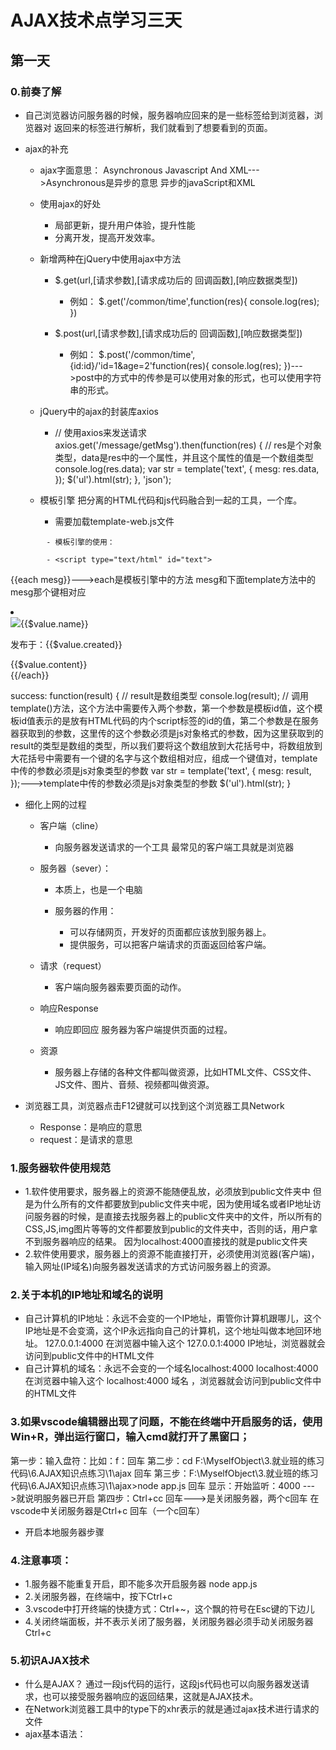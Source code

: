 # AJAX技术点学习三天

## 第一天

### 0.前奏了解

- 自己浏览器访问服务器的时候，服务器响应回来的是一些标签给到浏览器，浏览器对
返回来的标签进行解析，我们就看到了想要看到的页面。
- ajax的补充

	- ajax字面意思：
Asynchronous Javascript And XML--->Asynchronous是异步的意思
异步的javaScript和XML
	- 使用ajax的好处

		- 局部更新，提升用户体验，提升性能
		- 分离开发，提高开发效率。

	- 新增两种在jQuery中使用ajax中方法

		- $.get(url,[请求参数],[请求成功后的 回调函数],[响应数据类型])

			- 例如：
$.get('/common/time',function(res){
    console.log(res);
})

		- $.post(url,[请求参数],[请求成功后的 回调函数],[响应数据类型])

			- 例如：
$.post('/common/time',{id:id}/'id=1&age=2'function(res){
    console.log(res);
})--->post中的方式中的传参是可以使用对象的形式，也可以使用字符串的形式。

	- jQuery中的ajax的封装库axios

		- //   使用axios来发送请求
    axios.get('/message/getMsg').then(function(res) {
      // res是个对象类型，data是res中的一个属性，并且这个属性的值是一个数组类型
      console.log(res.data);
      var str = template('text', {
        mesg: res.data,
      });
      $('ul').html(str);
    }, 'json');

	- 模板引擎
把分离的HTML代码和js代码融合到一起的工具，一个库。

		- 需要加载template-web.js文件
<script>./assets/template-web.js</script>

			- 模板引擎的使用：
<!-- 需要整合的HTML标签不要乱放，需要放到script标签的内部告诉浏览器，js标签中放的是HTML代码 -->
<script type="text/html" id="test">--->这个script中的type必须写上text/html这个值，表明这个script标签中时HTML代码，还要必须给这个script给定一个id值，因为后面要使用这个id值获取到这个模板id。
  <!-- 双大括号 -->
  <h2>{{title}}</h2>
  <p>{{age}}</p>
  <ul>
    <li>{{heroes[0]}}</li>
    <li>{{heroes[1]}}</li>
    <li>{{heroes[2]}}</li>
    <li>{{heroes[3]}}</li>
  </ul>
</script>
<script>
  // 这个数据模拟的，相当于ajax请求之后，响应后的数据
  var data = {
      title: '模板引擎练习',
      age: 20,
      heroes: ['曹操', '刘备', '李逵', '西门庆']
    }
    //调用template函数
    /* 返回值就是一个整合好的一个结果
        var str = template(模板的id，数据);--->这个里面的数据一定是js对象的格式，也就是说必须是键值对的格式
     */
    //  利用模板引擎将HTML标签和js标签整合到一起
  var str = template('test', data);
  console.log(str);
</script>
			- <script type="text/html" id="text">
  <!-- name: "dfsdf", content: "sdfdsf", created: "2019-10-14 09:39:40" -->
  {{each mesg}}--->each是模板引擎中的方法   mesg和下面template方法中的mesg那个键相对应
  <!-- 模板引擎中数组中的元素使用$value表示，下标使用$index表示 -->
  <li>
    <div class="info"><img src="images/03.jpg"><span>{{$value.name}}</span>
      <p>发布于：{{$value.created}}</p>
    </div>
    <div class="content">{{$value.content}}</div>
  </li>
  {{/each}}
</script>

success: function(result) {
        // result是数组类型
        console.log(result);
        // 调用template()方法，这个方法中需要传入两个参数，第一个参数是模板id值，这个模板id值表示的是放有HTML代码的内个script标签的id的值，第二个参数是在服务器获取到的参数，这里传的这个参数必须是js对象格式的参数，因为这里获取到的result的类型是数组的类型，所以我们要将这个数组放到大花括号中，将数组放到大花括号中需要有一个键的名字与这个数组相对应，组成一个键值对，template中传的参数必须是js对象类型的参数
        var str = template('text', {
          mesg: result,
        });--->template中传的参数必须是js对象类型的参数
        $('ul').html(str);
      }

- 细化上网的过程

	- 客户端（cline）

		- 向服务器发送请求的一个工具
最常见的客户端工具就是浏览器

	- 服务器（sever）：

		- 本质上，也是一个电脑
		- 服务器的作用：

			- 可以存储网页，开发好的页面都应该放到服务器上。
			- 提供服务，可以把客户端请求的页面返回给客户端。

	- 请求（request）

		- 客户端向服务器索要页面的动作。

	- 响应Response

		- 响应即回应
服务器为客户端提供页面的过程。

	- 资源

		- 服务器上存储的各种文件都叫做资源，比如HTML文件、CSS文件、JS文件、图片、音频、视频都叫做资源。

- 浏览器工具，浏览器点击F12键就可以找到这个浏览器工具Network

	- Response：是响应的意思
	- request：是请求的意思

### 1.服务器软件使用规范

- 1.软件使用要求，服务器上的资源不能随便乱放，必须放到public文件夹中
但是为什么所有的文件都要放到public文件夹中呢，因为使用域名或者IP地址访问服务器的时候，是直接去找服务器上的public文件夹中的文件，所以所有的CSS,JS,img图片等等的文件都要放到public的文件夹中，否则的话，用户拿不到服务器响应的结果。
因为localhost:4000直接找的就是public文件夹
- 2.软件使用要求，服务器上的资源不能直接打开，必须使用浏览器(客户端)，输入网址(IP域名)向服务器发送请求的方式访问服务器上的资源。

### 2.关于本机的IP地址和域名的说明

- 自己计算机的IP地址：永远不会变的一个IP地址，甭管你计算机跟哪儿，这个IP地址是不会变滴，这个IP永远指向自己的计算机，这个地址叫做本地回环地址。
127.0.0.1:4000
在浏览器中输入这个   127.0.0.1:4000   IP地址，浏览器就会访问到public文件中的HTML文件
- 自己计算机的域名：永远不会变的一个域名localhost:4000
localhost:4000
在浏览器中输入这个     localhost:4000   域名 ，浏览器就会访问到public文件中的HTML文件

### 3.如果vscode编辑器出现了问题，不能在终端中开启服务的话，使用Win+R，弹出运行窗口，输入cmd就打开了黑窗口；
第一步：输入盘符：比如：f：回车
第二步：cd F:\MyselfObject\3.就业班的练习代码\6.AJAX知识点练习\1\ajax 回车
第三步：F:\MyselfObject\3.就业班的练习代码\6.AJAX知识点练习\1\ajax>node app.js 回车
显示：开始监听：4000   --->就说明服务器已开启
第四步：Ctrl+cc 回车--->是关闭服务器，两个c回车
在vscode中关闭服务器是Ctrl+c  回车（一个c回车）

- 开启本地服务器步骤

### 4.注意事项：

- 1.服务器不能重复开启，即不能多次开启服务器 node app.js
- 2.关闭服务器，在终端中，按下Ctrl+c
- 3.vscode中打开终端的快捷方式：Ctrl+~，这个飘的符号在Esc键的下边儿
- 4.关闭终端面板，并不表示关闭了服务器，关闭服务器必须手动关闭服务器Ctrl+c

### 5.初识AJAX技术

- 什么是AJAX？
通过一段js代码的运行，这段js代码也可以向服务器发送请求，也可以接受服务器响应的返回结果，这就是AJAX技术。
- 在Network浏览器工具中的type下的xhr表示的就是通过ajax技术进行请求的文件
- ajax基本语法：
<!-- 引用jQuery文件 -->
  <script src="./assets/jquery.js"></script>
  <script>
    $.ajax({
      // 属性：值
      // url这个键值对是一定要写的，url这个值是要发送的是需要访问文件的地址，请求的地址
      // url: 'http://localhost:4000/test.txt',
      //url: '/test.txt',    //http://localhost:4000/可以省略，但是建议斜杠保留/
      url: '/common/abc',--->这种方式是通过接口访问后端数据，起的作用其实就是一个网址。
      // 服务器做出响应，通过success这个属性可以接受服务器做出的响应，我们使用一个匿名函数来接收这个返回的结果，结果传到这个匿名函数中，所以这个匿名函数需要有一个形参，我们来打印一下这个形参         
      success: function(result) {
        console.log(result);
        document.write(result);
      }
    });
- 接口介绍

	- 什么是接口？
其实就是一个网址
	- 有什么作用？
发送ajax请求的时候，可以为url添接口地址；
方便获取数据的一个网址。
	- 接口是哪里来的？
后端同学提供的
	- 有哪些接口可用呢？
后端同学设计完接口之后，会提供给我们一个接口文档。

- 接口文档

	- $.ajax{(
  type:'请求方式'，--->get/post，get方式不是很安全，加入用户密码的时候密码就能在后台看到；post方式相对来说安全些，但是也不是特别安全；
  url:'接口地址',
  data：'请求参数',--->如果没有请求参数的话，data这个键值对可以不写。
  //data的写法：'参数=值&参数=值&参数=值',
  //data以对象的方式写：data:{参数:'值'，参数：'值'，......}
  dateType:'响应数据格式',
  success:function(result){
    console.log(result);
    console.log($(this));--->ajax中的this指向的是ajax这个对象本身。
   }
)}
	- 例如：
$.ajax{(
  type:'GET',
  url:'/common/time',
  data：'',--->请求数据的意思
  dateType:'text',
  success:function(result){
    console.log(result);
   }
)}

- $.ajax()方法中键的讲解

	- type:  type有一个默认值，默认值是GET方式请求，如果不写的话，那么就是默认值GET方式请求。
表示请求的方式或方法，现在常用的就是get和post

		- GET
		- POST

	- data

		- 意义：向接口发送请求的时候，携带的数据，也就是接口文档中的请求参数
		- data的写法

			- 字符串的形式
username = xxx&pag = xxx;
			- 对象的形式
例如：data:  {
   username:  name,
}

	- dataType

		- 服务器响应数据的格式
		- 指定该项，jQuery会自动将服务器响应的数据处理成JS数据（数组，对象，字符串，布尔值）
		- dataType的常用值：
json--->json格式是最常见的服务器响应格式
text--->表示服务器返回的是文本类型的数据
xml--->表示服务器返回的是xml格式的数据，现在已经很少用它了，作为了解即可
jsonp/script/html--->也很少用。

	- beforeSend

		- 意义：
在发送ajax请求开始之前，允许我们做一些事情
		- 语法：
$.ajax({
  beforeSend:function(){
  
  }
});

	- complete

		- 意义
在请求响应完成后允许做的什么事儿，无论请求成功还是失败，都会触发这个函数
		- 语法：
$.ajax({
  complete:function(){
  
  }
});

	- contentType：false；--->意思是告诉浏览器不添加请求头
	- processData：false；--->意思是告诉浏览器不需要处理formData数据。

## 第二天

### 1.原生的ajax的使用
(就是不使用jQuery文件)

- 1.GET和POST请求方式的区别

### 2.原生ajax请求，使用的是XMLHTTPRequest()对象提供的属性和方法
new = XMLHTTRequest();--->返回是一个对象类型request是请求的意思

- GET请求方式

	- 第一步先实例化一个XMLHTTPRequest对象

		- var xhr = new XMLHTTPRequest();

	- 第二步，调用open()方法
设置请求的方式和url
open('参数1','参数2')中有两个参数，都是字符串类型的，
参数1：表示的是请求方式GET/POST方式
参数2：表示的是url的请求地址。

		- xhr.open('GET/POST','/common/time');

	- 第三步调用send()方法，发送请求，到第三步，才表示发送了ajax请求

		- 就这一句代码，不需要传任何参数，这个方法的作用就是发送ajax请求。
xhr.send();

	- 第四步，当请求响应过程结束，
然后接收服务器响应的结果

		- xhr.onload = function(){
   xhr.responceTest--->只可以接受文本类型的结果
   xhr.responce--->可以接受任何类型的结果，所以我们经常会使用这个属性用来接收服务器返回的结果。
   console.log(xhr.responce);
}

	- 如果有请求参数的话要这样写，请求参数直接用？问号拼接到url后面即可，请求参数使用键值对的方式进行传递。
例如：
var xhr = new XMLHTTPRequest();--->实例化ajax实例对象
xhr.open('GET','/common/checkUser?username=lisi');
如果请求参数是一个以变量的形式进行传递的话，需要这样写
//xhr.open('GET','/common/checkUser?username='+name);，就是传递的变量和键名之间用加号进行连接。
xhr.send();
//事件可以放到send()前面也可以放到后面
xhr.onload = function(){
   console.log(xhr.responce);
}
	- 这里需要注意，其实open()方法中时有三个参数的
第一个是请求方式GET/POST
第二个是url的请求地址
第三个参数是true、false，true表示的是异步操作，false表示的是同步操作，默认值是true，默认是异步操作。

- POST请求方式

	- 创建xhr对象
 var xhr = new XMLHTTPRequest();
	- 调用open方法，设置请求方式和url()
xhr.open('POST','/message/addMsg');
	- 如果提交的数据是纯文本的数据的时候，没有文件上传，就需要设置这个请求头。
如果使用FormData的时候，不需要自己设置请求头，浏览器自动添加请求头
设置一个请求头，固定一行代码 ，这句代码的意思是告知浏览器，请求的数据的类型是这样的'application/x-www-form-urlencoded'，这种类型表示的就是'name=xxx&content=xxx'这种格式
xhr.setRequestHeader('Content-Type','application/x-www-form-urlencoded');
	- 调用send，发送请求，POST的请求参数是放到send()中的，必须以字符串的格式进行传递，不能是以对象的类型进行传递。
xhr.send('name=xxx&content=xxx');
	- 设置onload事件，接收服务器响应的结果
xhr.onload = function(){
  console.log(this.response);--->事件中的this指向的是事件源
}

### 3.浏览器问题

- xhr.onload事件，属于XHR对象新增的一个属性，IE6/7/8不支持onload，低版本的浏览器可以使用onreadystatechange事件来代替。
- onreadystatechange事件
会触发多次，如果想要只接收一次结果的话，加一个if判断就，判断readStart的值等于4时，再接收结果。这就直接受到一次啦。
触发时机：
第一种触发时机：
                  当readyState属性值(ajax的状态)改变的时候0变1,1变2，。。的时候会触发这个事件；
第二种触发时机：
                 但是当接收的数据量发生变化的时候，也会触发这个事件。
- readyStart的属性值，其实readyStart表示的就是ajax请求过程中的几个状态，它有五个值0-4。
0：表示UNSENT，XHR被创建，但尚未调用open()方法，状态UNSENT
1：表示open()方法已经被调用，建立了链接，状态OPENED；
2：send()方法毕竟被调用，并且已经可以获取状态行和响应头，
状态HEADERS_RECEIVED；
3：响应体(服务器返回的数据)下载中，responseText属性可能已经包含部分数据，状态LOADING，表示正在接收中。。
4：响应体（服务器返回的数据）下载完成，可以直接使用 `responseText`或response 获取完整的结果，状态为DONE，表示所有的响应已经接收完毕。
其实我们之关心值为4的时候。
- 例如：
var xhr = enw XMLHTTPRequest();
xhr.open('GET','/common/time');
xhr.send();
//当ajax的状态值，发生改变的时候，会触发下边的时间
xhr.onreadystatechange = function(){
   if(this.readyState===4){
       console.log(this.response);
   }
   //console.log(this.respanse);
}
- 记住：
如果服务器返回的数据量非常大，那么浏览器就是分块接收数据的。
接收中的readyState的状态值是3，因为值为3的时候，才是接收数据的状态。

### 4.IE浏览器缓存问题
也叫GET缓存，不光是IE浏览器有缓存问题，只是IE浏览器的缓存现象比较明显而已，其他的浏览器也存在缓存问题。

- IE浏览器会识别每次请求的地址，如果每次请求的地址都一样，他就会直接从缓存中返回给浏览器，这个机制不是特别友好。
- 如何解决这个问题呢？
只要保证每次请求的url地址不一样就可以啦，添加一个请求参数，这个请求参数是一个随机数，如果怕某次的随机数一样，我们再添加一个时间戳，这就肯定每次请求的url地址是不一样的了；或者加一个时间戳（Data.now()）也可以解决这个这个问题，因为每次的时间都不一样。所以每次的url地址也就不一样。
xhr.open('GET','/commen/time?data='+Math.random());

### 5.其他问题

- IE678中怎么实例xhr对象呢？

	- var xhr = new ActiveXObject('Microsoft.XMLHTTP');--->IE6/7的写法

- responseType属性
类似于$.ajax()中的dataType属性，接收的数据格式
一般，xhr.responseType = 'json';一般都将这个数据格式设置成JSON格式，但是我们要知道，虽然将数据的接收格式设置成了JSON格式，但是浏览器接收到的是一个对象类型，是JSON直接将字符串转成了对象类型。
- var xhr = window.XMLHttpRequest?new XMLHTTPRequest():new ActiveXObject('Microsoft.XMLHTTP');
这是一行三元表达式，如果当前浏览器有XMLHTTPRequest的时候就会创建XMLHTTPRequest()这个对象，如果当前浏览器为IE6/7的时候浏览器中就没有XMLHTTPequest这个对象了，那就创建ActiveXObject('Microsoft.XMLHTTP');这个对象。
- 实际开发中，原生的ajax使用的概率是很小的，一般我们使用的是封装好的ajax，比如
$.ajax({
   
});

### 6.异步操作

- 异步特点：
同一个时间点，执行了多个操作
耗时操作并不会阻塞后续代码的执行。
异步的本质其实就是同一个时间点儿执行了多个操作。
实际开发中，大多数情况是异步开发
- 一次性定时器不会阻塞后续代码的执行。
setTimeout(function(){},2000);

	- console.log(111);
setTimeout(function(){
  console.log(333);
},2000);
console.log(222);
先输出111，在输出222，最后输出333，并且在输出222的时候也在执行定时器的操作

- 我们所说的ajax也是一个异步操作，ajax也是一个耗时操作，再快的ajax也会耗时
xhr.send()这一步骤是非常耗时的

### 7.同步操作

- 同步操作特点：
同一个时间点儿，只能执行一个操作，前面的代码没有执行完毕，后续的代码不能操作。前面的代码会阻塞后面的代码执行。
同步是send()这个方法阻塞了send()后面的代码执行。
事件要先执行，等待触发条件。
- 例如：
console.log(111);
//耗时操作，open方法的第三个参数为false，默认值是true，false表示是一个同步的ajax请求，会阻塞后续代码的执行
var xhr = new XMLHTTPRequest()
xhr.open('GET','/common/time',false);
xhr.send();
xhr.onload = function(){
    console.log(333);
}
console.log(222);

### 8.封装ajax

- 回调函数是处理返回结果的最佳方案。
- 为了更好的理解这个回调函数，我们在这里写一个小栗子，
function abc（cb）{--->这里的cb必须是函数类型，为什么是函数类型，因为我们后面需要给这个形参传参数，所以这个cb是函数类型。
    setTimeout(function(){
       var x = 1;
       cb(x);
    },1000)
}
abc(function(res){--->这个函数就是回调函数，为什么叫回调函数呢，因为这个函数当做了一个函数的形参进行了传递，所以我们叫这个函数是回调函数。
    console.log(res+2);
})
- // 3. 由死变活，把代码中写的比较“死”的地方，变得灵活一点，其实就是设置成函数的形参
        function ajax (type, url, data, cb) {
            var xhr = new XMLHttpRequest();

            var params = null;
            // 判断是否是GET方式
            if (type === 'GET') {
                // 把url和data拼接到一起，形成 /common/checkUser?username=xxx
                url = url + '?' + data;
            }
            xhr.open(type, url);

            // 判断是GET还是POST请求
            if (type === 'POST') {
                xhr.setRequestHeader('Content-Type', 'application/x-www-form-urlencoded');
                // 重置 aaaaa = data
                params = data;
            }

            xhr.send(params);

            xhr.onload = function () {
                // console.log(this.response)
                cb(this.response);
            }
        }

        /* function chuli (res) {
            console.log(res);
        } */
        // ajax('GET', '/common/checkUser', 'username=zhgangs'); // 验证用户名
        ajax(
            'POST', 
            '/message/addMsg', 
            'name=xxx&content=yyy', 
            function (res) {
                console.log(res);
            }
        ); // 添加留言

## 第三天

### 1.FormData--->表单数据

- FormData
也是H5中新增的一个内置对象
var fd = new FormData();
这就创建了一个formdata实例对象
- FormData内置对象的作用是
用来收集表单信息的
方便获取表单中各项的值，包括用户名，密码，单选，多选，上传的文件（包括图片，视频）
- 步骤

	- 1.收集用户输入的值
使用FormData步骤1：找到form表单，找表单的DOM对象
var fm = document.getelementById('fm');
	- 2.步骤2 实例化FormData，并传递表单对象fm
var formdata = new FormData(fm);
	- 3.将这些值使用ajax传递给服务器
var xhr = new XMLHTTPRequest();
xhr.open('POST','/common/fd');
xhr.send(formdata);
xhr.onload=function(){
    //接收到的数据应该死服务器响应的数据
    console.log(xhr.response);
}
	- 4.这里需要注意，如果POST提交方式提交的数据是formdata类型的话，不需要我们写请求头了
浏览器会自动添加formdata的请求头。
	- 5.注意事项：
不能让表单提交：第一个方法是将提交按钮设置成button类型，
如果input的类型是submit类型的话，需要在js代码中通过事件对象阻止表单提交的这种默认行为e.preventDefault();
表单中各项必须要有name属性，因为服务器是通过name属性来获取数据的，所以nema属性必须要有。
	- 6.怎样找到上传的文件呢？
获取到上传表单pic，文件的上传是传到了这个DOM节点中的files这个属性中，files是一个数组类型（对象类型），因为是一个数组，所以可以上传多个文件
var pic = document.getElementById(文件上传控件的id)；
var filObj = pic.files[0];--->这个里面的下标是为了精确找到图片在数组中的位置。
上传多个文件的时候，需要给input标签添加multiple这个属性    
如果只允许上传图片格式的图片：那就给input框添加accept =".jpg,.png,.gif"
因为图片格式有好几种，如果要包括所有的图片那么还可以这样写
accept = "image/*"，使用*(通配符)表示所有的图片格式
accept = "image/png"
accept = "image/gif"
	- 7.如果页面中没有form表单标签的话，光有一些普通表单，那么怎样获取这些表单中的值呢

		- 没有form表单的话，
先实例化formdata对象
var fd = new FormData();
//fd.append('键名'，‘值’);--->这个方法是往没有form表单标签的情况往formdata对象中添加值，在fd对象中追加一个值
fd.append('user',document.getElementById('').value);
每一个表单都要添加一次，有几个表单控件就要添加几次
那么我们怎样获取添加的值呢？
我们使用fd.get('user');--->填写我们添加的键名，就可以访问到添加的数据

	- 拓展知识点
1.询问框confirm(‘你确定要删除’);  var a = confirm('你确定要删除吗');
   这个方法有返回值，是布尔值，一个true，一个false
   这个询问框的作用和alert的作用是差不多的。
2.滚动条滚动事件，给window添加滚动事件。
$(window).scroll(function(){
   //浏览器的高度
   var winHeight = $(window).height();
   //卷曲出去的高度
   var scrollTop = $(document).scrollTop();
   //文档的高度
   var documentHeight = $(document).height();
   if(winHeight+scrollTop+100>=documentHeight){
     console.log('123');
    }
});

### 2.案例知识点

- 1.超链接的跳转是GET请求

*XMind: ZEN - Trial Version*